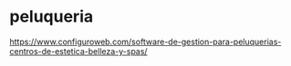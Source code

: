 # peluqueria
https://www.configuroweb.com/software-de-gestion-para-peluquerias-centros-de-estetica-belleza-y-spas/
